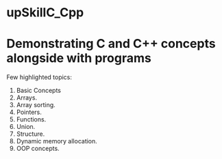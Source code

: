 # upSkillC_Cpp
<h1>Demonstrating C and C++ concepts alongside with programs </h1>

<p>Few highlighted topics: </p>
<ol>
  <li>Basic Concepts</li>
  <li>Arrays.</li>
  <li>Array sorting.</li>
  <li>Pointers.</li>
  <li>Functions.</li>
  <li>Union.</li>
  <li>Structure.</li>
  <li>Dynamic memory allocation.</li>
  <li>OOP concepts.</li>
</ol>


